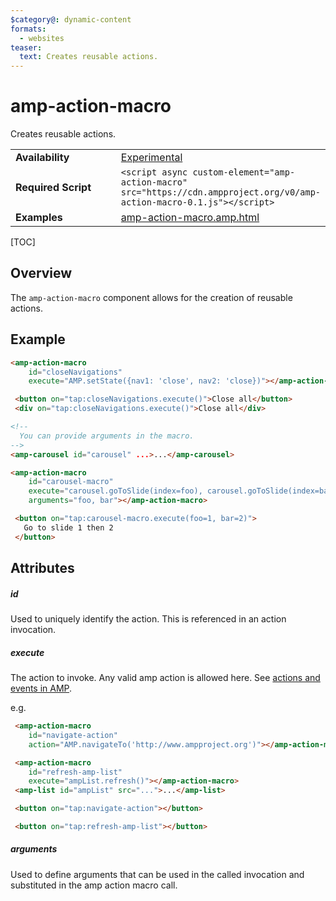 ```yaml
---
$category@: dynamic-content
formats:
  - websites
teaser:
  text: Creates reusable actions.
---
```

<!---
Copyright 2018 The AMP HTML Authors. All Rights Reserved.
 Licensed under the Apache License, Version 2.0 (the "License");
you may not use this file except in compliance with the License.
You may obtain a copy of the License at
       http://www.apache.org/licenses/LICENSE-2.0
 Unless required by applicable law or agreed to in writing, software
distributed under the License is distributed on an "AS-IS" BASIS,
WITHOUT WARRANTIES OR CONDITIONS OF ANY KIND, either express or implied.
See the License for the specific language governing permissions and
limitations under the License.
-->
 # amp-action-macro
 Creates reusable actions.
 <table>
  <tr>
    <td width="40%"><strong>Availability</strong></td>
    <td><a href="https://amp.dev/documentation/guides-and-tutorials/learn/experimental">Experimental</a></td>
  </tr>
  <tr>
    <td width="40%"><strong>Required Script</strong></td>
    <td><code>&lt;script async custom-element="amp-action-macro" src="https://cdn.ampproject.org/v0/amp-action-macro-0.1.js">&lt;/script></code></td>
  </tr>
  <tr>
    <td width="40%"><strong>Examples</strong></td>
    <td><a href="https://github.com/ampproject/amphtml/blob/master/examples/amp-action-macro.amp.html">amp-action-macro.amp.html</a></td>
  </tr>
</table>

[TOC]

## Overview

The `amp-action-macro` component allows for the creation of reusable actions.

## Example

```html
<amp-action-macro
    id="closeNavigations"
    execute="AMP.setState({nav1: 'close', nav2: 'close})"></amp-action-macro>
```

```html
 <button on="tap:closeNavigations.execute()">Close all</button>
 <div on="tap:closeNavigations.execute()">Close all</div>
```

```html
<!--
  You can provide arguments in the macro.
-->
<amp-carousel id="carousel" ...>...</amp-carousel>

<amp-action-macro
    id="carousel-macro"
    execute="carousel.goToSlide(index=foo), carousel.goToSlide(index=bar)"
    arguments="foo, bar"></amp-action-macro>

```

```html
 <button on="tap:carousel-macro.execute(foo=1, bar=2)">
   Go to slide 1 then 2
 </button>
```

## Attributes

##### id

Used to uniquely identify the action. This is referenced in an action invocation.

##### execute

The action to invoke. Any valid amp action is allowed here. See [actions and events in AMP](https://amp.dev/documentation/guides-and-tutorials/learn/amp-actions-and-events).

e.g.

```html
 <amp-action-macro
    id="navigate-action"
    action="AMP.navigateTo('http://www.ampproject.org')"></amp-action-macro>

 <amp-action-macro
    id="refresh-amp-list"
    execute="ampList.refresh()"></amp-action-macro>
 <amp-list id="ampList" src="...">...</amp-list>

 <button on="tap:navigate-action"></button>

 <button on="tap:refresh-amp-list"></button>
 ```

##### arguments

Used to define arguments that can be used in the called invocation and substituted
in the amp action macro call.
